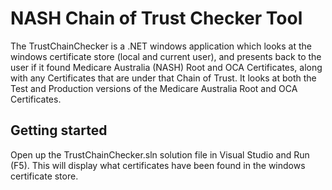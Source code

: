 # NASH Chain of Trust Checker Tool

The TrustChainChecker is a .NET windows application which looks at the windows certificate store (local and current user),
and presents back to the user if it found Medicare Australia (NASH) Root and OCA Certificates, along with any Certificates 
that are under that Chain of Trust.
It looks at both the Test and Production versions of the Medicare Australia Root and OCA Certificates.

## Getting started

Open up the TrustChainChecker.sln solution file in Visual Studio and Run (F5).
This will display what certificates have been found in the windows certificate store.
